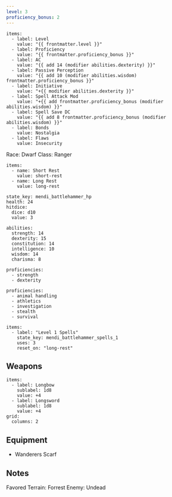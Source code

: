 ```yaml
---
level: 3
proficiency_bonus: 2
---
```

```stats
items:
  - label: Level
    value: "{{ frontmatter.level }}"
  - label: Proficiency
    value: "{{ frontmatter.proficiency_bonus }}"
  - label: AC
    value: "{{ add 14 (modifier abilities.dexterity) }}"
  - label: Passive Perception
    value: "{{ add 10 (modifier abilities.wisdom) frontmatter.proficiency_bonus }}"
  - label: Initiative
    value: "+{{ modifier abilities.dexterity }}"
  - label: Spell Attack Mod
    value: "+{{ add frontmatter.proficiency_bonus (modifier abilities.wisdom) }}"
  - label: Spell Save DC
    value: "{{ add 8 frontmatter.proficiency_bonus (modifier abilities.wisdom) }}"
  - label: Bonds
    value: Nostalgia
  - label: Flaws
    value: Insecurity
```


Race: Dwarf
Class: Ranger

```event-btns
items:
  - name: Short Rest
    value: short-rest
  - name: Long Rest
    value: long-rest
```

```healthpoints
state_key: mendi_battlehammer_hp
health: 24
hitdice:
  dice: d10
  value: 3
```

```ability
abilities:
  strength: 14
  dexterity: 15
  constitution: 14
  intelligence: 10
  wisdom: 14
  charisma: 8

proficiencies:
  - strength
  - dexterity   
```

```skills
proficiencies:
  - animal handling
  - athletics
  - investigation
  - stealth
  - survival
```

```consumable
items:
  - label: "Level 1 Spells"
    state_key: mendi_battlehammer_spells_1
    uses: 3
    reset_on: "long-rest"
```

## Weapons

```stats
items:
  - label: Longbow
    sublabel: 1d8
    value: +4
  - label: Longsword
    sublabel: 1d8
    value: +4
grid:
  columns: 2
```

## Equipment
- Wanderers Scarf

## Notes
Favored Terrain: Forrest
Enemy: Undead